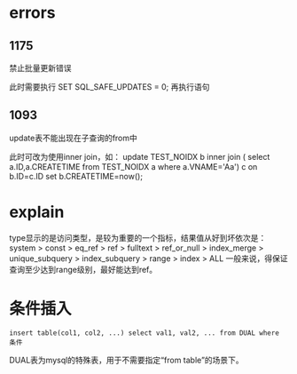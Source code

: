 # errors

## 1175

禁止批量更新错误

此时需要执行 SET SQL_SAFE_UPDATES = 0;
再执行语句

## 1093

update表不能出现在子查询的from中

此时可改为使用inner join，如：
update TEST_NOIDX b  inner join  ( select a.ID,a.CREATETIME from TEST_NOIDX a where a.VNAME='Aa') c on b.ID=c.ID set b.CREATETIME=now();  


# explain

type显示的是访问类型，是较为重要的一个指标，结果值从好到坏依次是：
system > const > eq_ref > ref > fulltext > ref_or_null > index_merge > unique_subquery > index_subquery > range > index > ALL
一般来说，得保证查询至少达到range级别，最好能达到ref。


# 条件插入

```
insert table(col1, col2, ...) select val1, val2, ... from DUAL where 条件
```
DUAL表为mysql的特殊表，用于不需要指定“from table”的场景下。
